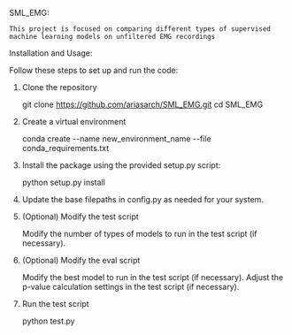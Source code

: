 SML_EMG:

    This project is focused on comparing different types of supervised machine learning models on unfiltered EMG recordings

Installation and Usage:

Follow these steps to set up and run the code:

1. Clone the repository
    
    git clone https://github.com/ariasarch/SML_EMG.git
    cd SML_EMG

2. Create a virtual environment

    conda create --name new_environment_name --file conda_requirements.txt 

3. Install the package using the provided setup.py script:

    python setup.py install

4. Update the base filepaths in config.py as needed for your system.

5. (Optional) Modify the test script

    Modify the number of types of models to run in the test script (if necessary).

6. (Optional) Modify the eval script

    Modify the best model to run in the test script (if necessary).
    Adjust the p-value calculation settings in the test script (if necessary).

7. Run the test script

    python test.py
        
